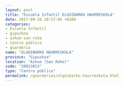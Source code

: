```yaml
---
layout: post
title: "Escuela Infantil ELGOIBARKO HAURRESKOLA"
date: 2017-09-20 20:57:05 +0200
categories:
- Escuela Infantil
- gipuzkoa
- azkue-san-roke
- Centro público
- guarderia
name: "ELGOIBARKO HAURRESKOLA"
province: "Gipuzkoa"
location: "Azkue (San Roke)"
code: "20013813"
type: "Centro público"
permalink: /guarderias/elgoibarko-haurreskola.html
---
```

